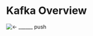 # Kafka Overview

![← ______ push](https://github.com/tuananhhedspibk/NewAnigram-FrontEnd-Public/assets/15076665/c7f0d823-005b-472d-89bb-df636c7e84ab)
